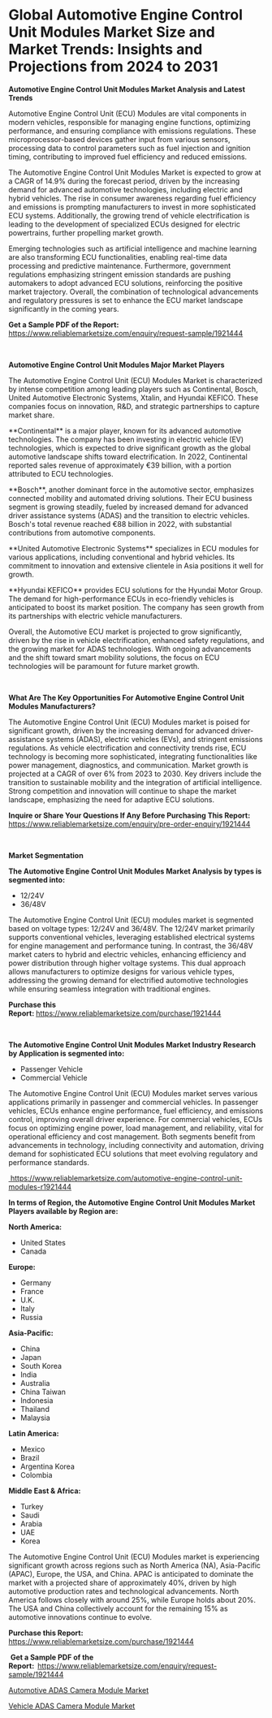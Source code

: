 <p><h1>Global Automotive Engine Control Unit Modules Market Size and Market Trends: Insights and Projections from 2024 to 2031</h1></p><p><strong>Automotive Engine Control Unit Modules Market Analysis and Latest Trends</strong></p>
<p><p>Automotive Engine Control Unit (ECU) Modules are vital components in modern vehicles, responsible for managing engine functions, optimizing performance, and ensuring compliance with emissions regulations. These microprocessor-based devices gather input from various sensors, processing data to control parameters such as fuel injection and ignition timing, contributing to improved fuel efficiency and reduced emissions.</p><p>The Automotive Engine Control Unit Modules Market is expected to grow at a CAGR of 14.9% during the forecast period, driven by the increasing demand for advanced automotive technologies, including electric and hybrid vehicles. The rise in consumer awareness regarding fuel efficiency and emissions is prompting manufacturers to invest in more sophisticated ECU systems. Additionally, the growing trend of vehicle electrification is leading to the development of specialized ECUs designed for electric powertrains, further propelling market growth.</p><p>Emerging technologies such as artificial intelligence and machine learning are also transforming ECU functionalities, enabling real-time data processing and predictive maintenance. Furthermore, government regulations emphasizing stringent emission standards are pushing automakers to adopt advanced ECU solutions, reinforcing the positive market trajectory. Overall, the combination of technological advancements and regulatory pressures is set to enhance the ECU market landscape significantly in the coming years.</p></p>
<p><strong>Get a Sample PDF of the Report:&nbsp;</strong> <a href="https://www.reliablemarketsize.com/enquiry/request-sample/1921444?utm_campaign=1133&utm_medium=2&utm_source=Github&utm_content=ia&utm_term=04112024&utm_id=automotive-engine-control-unit-modules">https://www.reliablemarketsize.com/enquiry/request-sample/1921444</a></p>
<p>&nbsp;</p>
<p><strong>Automotive Engine Control Unit Modules Major Market Players</strong></p>
<p><p>The Automotive Engine Control Unit (ECU) Modules Market is characterized by intense competition among leading players such as Continental, Bosch, United Automotive Electronic Systems, Xtalin, and Hyundai KEFICO. These companies focus on innovation, R&D, and strategic partnerships to capture market share.</p><p>**Continental** is a major player, known for its advanced automotive technologies. The company has been investing in electric vehicle (EV) technologies, which is expected to drive significant growth as the global automotive landscape shifts toward electrification. In 2022, Continental reported sales revenue of approximately €39 billion, with a portion attributed to ECU technologies.</p><p>**Bosch**, another dominant force in the automotive sector, emphasizes connected mobility and automated driving solutions. Their ECU business segment is growing steadily, fueled by increased demand for advanced driver assistance systems (ADAS) and the transition to electric vehicles. Bosch's total revenue reached €88 billion in 2022, with substantial contributions from automotive components.</p><p>**United Automotive Electronic Systems** specializes in ECU modules for various applications, including conventional and hybrid vehicles. Its commitment to innovation and extensive clientele in Asia positions it well for growth.</p><p>**Hyundai KEFICO** provides ECU solutions for the Hyundai Motor Group. The demand for high-performance ECUs in eco-friendly vehicles is anticipated to boost its market position. The company has seen growth from its partnerships with electric vehicle manufacturers.</p><p>Overall, the Automotive ECU market is projected to grow significantly, driven by the rise in vehicle electrification, enhanced safety regulations, and the growing market for ADAS technologies. With ongoing advancements and the shift toward smart mobility solutions, the focus on ECU technologies will be paramount for future market growth.</p></p>
<p>&nbsp;</p>
<p><strong>What Are The Key Opportunities For Automotive Engine Control Unit Modules Manufacturers?</strong></p>
<p><p>The Automotive Engine Control Unit (ECU) Modules market is poised for significant growth, driven by the increasing demand for advanced driver-assistance systems (ADAS), electric vehicles (EVs), and stringent emissions regulations. As vehicle electrification and connectivity trends rise, ECU technology is becoming more sophisticated, integrating functionalities like power management, diagnostics, and communication. Market growth is projected at a CAGR of over 6% from 2023 to 2030. Key drivers include the transition to sustainable mobility and the integration of artificial intelligence. Strong competition and innovation will continue to shape the market landscape, emphasizing the need for adaptive ECU solutions.</p></p>
<p><strong>Inquire or Share Your Questions If Any Before Purchasing This Report:</strong> <a href="https://www.reliablemarketsize.com/enquiry/pre-order-enquiry/1921444?utm_campaign=1133&utm_medium=2&utm_source=Github&utm_content=ia&utm_term=04112024&utm_id=automotive-engine-control-unit-modules">https://www.reliablemarketsize.com/enquiry/pre-order-enquiry/1921444</a></p>
<p>&nbsp;</p>
<p><strong>Market Segmentation</strong></p>
<p><strong>The Automotive Engine Control Unit Modules Market Analysis by types is segmented into:</strong></p>
<p><ul><li>12/24V</li><li>36/48V</li></ul></p>
<p><p>The Automotive Engine Control Unit (ECU) modules market is segmented based on voltage types: 12/24V and 36/48V. The 12/24V market primarily supports conventional vehicles, leveraging established electrical systems for engine management and performance tuning. In contrast, the 36/48V market caters to hybrid and electric vehicles, enhancing efficiency and power distribution through higher voltage systems. This dual approach allows manufacturers to optimize designs for various vehicle types, addressing the growing demand for electrified automotive technologies while ensuring seamless integration with traditional engines.</p></p>
<p><strong>Purchase this Report:&nbsp;</strong><a href="https://www.reliablemarketsize.com/purchase/1921444?utm_campaign=1133&utm_medium=2&utm_source=Github&utm_content=ia&utm_term=04112024&utm_id=automotive-engine-control-unit-modules">https://www.reliablemarketsize.com/purchase/1921444</a></p>
<p>&nbsp;</p>
<p><strong>The Automotive Engine Control Unit Modules Market Industry Research by Application is segmented into:</strong></p>
<p><ul><li>Passenger Vehicle</li><li>Commercial Vehicle</li></ul></p>
<p><p>The Automotive Engine Control Unit (ECU) Modules market serves various applications primarily in passenger and commercial vehicles. In passenger vehicles, ECUs enhance engine performance, fuel efficiency, and emissions control, improving overall driver experience. For commercial vehicles, ECUs focus on optimizing engine power, load management, and reliability, vital for operational efficiency and cost management. Both segments benefit from advancements in technology, including connectivity and automation, driving demand for sophisticated ECU solutions that meet evolving regulatory and performance standards.</p></p>
<p><a href="https://www.reliablemarketsize.com/automotive-engine-control-unit-modules-r1921444?utm_campaign=1133&utm_medium=2&utm_source=Github&utm_content=ia&utm_term=04112024&utm_id=automotive-engine-control-unit-modules">&nbsp;https://www.reliablemarketsize.com/automotive-engine-control-unit-modules-r1921444</a></p>
<p><strong>In terms of Region, the Automotive Engine Control Unit Modules Market Players available by Region are:</strong></p>
<p>
    <p> <strong> North America: </strong>
        <ul>
            <li>United States</li>
            <li>Canada</li>
        </ul>
        </p> 
    <p> <strong> Europe: </strong>
        <ul>
            <li>Germany</li>
            <li>France</li>
            <li>U.K.</li>
            <li>Italy</li>
            <li>Russia</li>
        </ul>
        </p> 
    <p> <strong> Asia-Pacific: </strong>
        <ul>
            <li>China</li>
            <li>Japan</li>
            <li>South Korea</li>
            <li>India</li>
            <li>Australia</li>
            <li>China Taiwan</li>
            <li>Indonesia</li>
            <li>Thailand</li>
            <li>Malaysia</li>
        </ul>
        </p> 
    <p> <strong> Latin America: </strong>
        <ul>
            <li>Mexico</li>
            <li>Brazil</li>
            <li>Argentina Korea</li>
            <li>Colombia</li>
        </ul>
        </p> 
    <p> <strong> Middle East & Africa: </strong>
        <ul>
            <li>Turkey</li>
            <li>Saudi</li>
            <li>Arabia</li>
            <li>UAE</li>
            <li>Korea</li>
        </ul>
    </p>
    </p>
<p><p>The Automotive Engine Control Unit (ECU) Modules market is experiencing significant growth across regions such as North America (NA), Asia-Pacific (APAC), Europe, the USA, and China. APAC is anticipated to dominate the market with a projected share of approximately 40%, driven by high automotive production rates and technological advancements. North America follows closely with around 25%, while Europe holds about 20%. The USA and China collectively account for the remaining 15% as automotive innovations continue to evolve.</p></p>
<p><strong>Purchase this Report: </strong><a href="https://www.reliablemarketsize.com/purchase/1921444?utm_campaign=1133&utm_medium=2&utm_source=Github&utm_content=ia&utm_term=04112024&utm_id=automotive-engine-control-unit-modules">https://www.reliablemarketsize.com/purchase/1921444</a></p>
<p>&nbsp;<strong>Get a Sample PDF of the Report:&nbsp;&nbsp;</strong><a href="https://www.reliablemarketsize.com/enquiry/request-sample/1921444?utm_campaign=1133&utm_medium=2&utm_source=Github&utm_content=ia&utm_term=04112024&utm_id=automotive-engine-control-unit-modules">https://www.reliablemarketsize.com/enquiry/request-sample/1921444</a></p>
<p><strong></strong></p>
<p><p><a href="https://github.com/rosalee3esue/Market-Research-Report-List-1/blob/main/automotive-adas-camera-module-market.md?utm_campaign=1133&utm_medium=2&utm_source=Github&utm_content=ia&utm_term=04112024&utm_id=automotive-engine-control-unit-modules">Automotive ADAS Camera Module Market</a></p><p><a href="https://github.com/WillieWoodard/Market-Research-Report-List-6/blob/main/vehicle-adas-camera-module-market.md?utm_campaign=1133&utm_medium=2&utm_source=Github&utm_content=ia&utm_term=04112024&utm_id=automotive-engine-control-unit-modules">Vehicle ADAS Camera Module Market</a></p></p>